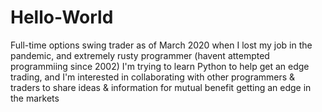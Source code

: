 # Hello-World
Full-time options swing trader as of March 2020 when I lost my job in the pandemic, and extremely rusty programmer (havent attempted programmiing since 2002) 
I'm trying to learn Python to help get an edge trading, and I'm interested in collaborating with other programmers & traders to share ideas & information for mutual benefit getting an edge in the markets
